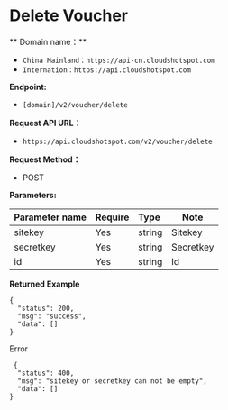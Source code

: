 # Delete Voucher
 
  
  
** Domain name：** 
- `China Mainland：https://api-cn.cloudshotspot.com`
- `Internation：https://api.cloudshotspot.com` 
 

**Endpoint:** 

- `[domain]/v2/voucher/delete `


**Request API URL：**
- ` https://api.cloudshotspot.com/v2/voucher/delete `
  
**Request Method：**
- POST 

**Parameters:** 

|Parameter name|Require|Type|Note|
|:----    |:---|:----- |-----   |
|sitekey |  Yes  |    string   |    Sitekey   |
|secretkey |  Yes  |    string   |    Secretkey   |
|id |  Yes  |    string   |    Id   |



**Returned Example**


``` 
{
  "status": 200,
  "msg": "success",
  "data": []
}

```

 Error
```
 {
  "status": 400,
  "msg": "sitekey or secretkey can not be empty",
  "data": []
}
```
